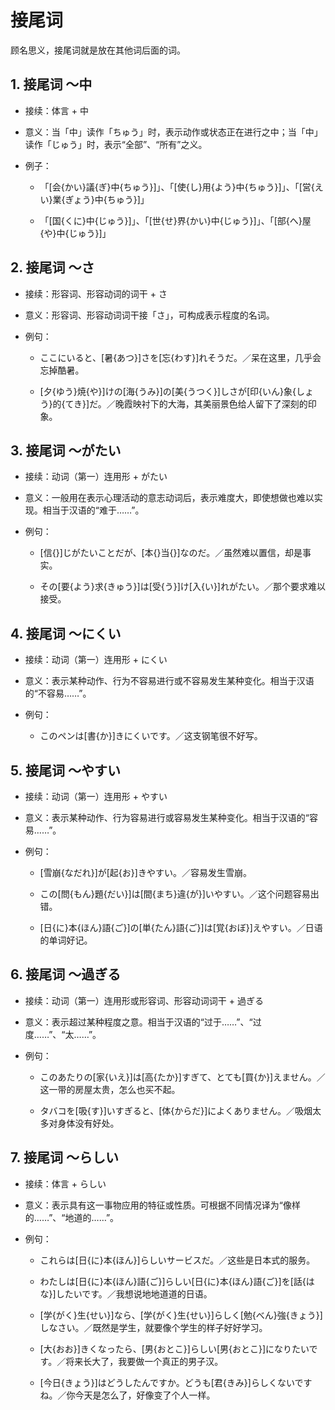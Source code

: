 # 接尾词

顾名思义，接尾词就是放在其他词后面的词。

## 1. 接尾词 ～中

- 接续：体言 + 中

- 意义：当「中」读作「ちゅう」时，表示动作或状态正在进行之中；当「中」读作「じゅう」时，表示“全部”、“所有”之义。

- 例子：

    - 「[会{かい}議{ぎ}中{ちゅう}]」、「[使{し}用{よう}中{ちゅう}]」、「[営{えい}業{ぎょう}中{ちゅう}]」

    - 「[国{くに}中{じゅう}]」、「[世{せ}界{かい}中{じゅう}]」、「[部{へ}屋{や}中{じゅう}]」

## 2. 接尾词 ～さ

- 接续：形容词、形容动词的词干 + さ

- 意义：形容词、形容动词词干接「さ」，可构成表示程度的名词。

- 例句：

    - ここにいると、[暑{あつ}]さを[忘{わす}]れそうだ。／呆在这里，几乎会忘掉酷暑。

    - [夕{ゆう}焼{や}]けの[海{うみ}]の[美{うつく}]しさが[印{いん}象{しょう}的{てき}]だ。／晚霞映衬下的大海，其美丽景色给人留下了深刻的印象。

## 3. 接尾词 ～がたい

- 接续：动词（第一）连用形 + がたい

- 意义：一般用在表示心理活动的意志动词后，表示难度大，即使想做也难以实现。相当于汉语的“难于……”。

- 例句：

    - [信{}]じがたいことだが、[本{}当{}]なのだ。／虽然难以置信，却是事实。

    - その[要{よう}求{きゅう}]は[受{う}]け[入{い}]れがたい。／那个要求难以接受。

## 4. 接尾词 ～にくい

- 接续：动词（第一）连用形 + にくい

- 意义：表示某种动作、行为不容易进行或不容易发生某种变化。相当于汉语的“不容易……”。

- 例句：

    - このペンは[書{か}]きにくいです。／这支钢笔很不好写。

## 5. 接尾词 ～やすい

- 接续：动词（第一）连用形 + やすい

- 意义：表示某种动作、行为容易进行或容易发生某种变化。相当于汉语的“容易……”。

- 例句：

    - [雪崩{なだれ}]が[起{お}]きやすい。／容易发生雪崩。

    - この[問{もん}題{だい}]は[間{まち}違{が}]いやすい。／这个问题容易出错。

    - [日{に}本{ほん}語{ご}]の[単{たん}語{ご}]は[覚{おぼ}]えやすい。／日语的单词好记。

## 6. 接尾词 ～過ぎる

- 接续：动词（第一）连用形或形容词、形容动词词干 + 過ぎる

- 意义：表示超过某种程度之意。相当于汉语的“过于……”、“过度……”、“太……”。

- 例句：

    - このあたりの[家{いえ}]は[高{たか}]すぎて、とても[買{か}]えません。／这一带的房屋太贵，怎么也买不起。

    - タバコを[吸{す}]いすぎると、[体{からだ}]によくありません。／吸烟太多对身体没有好处。

## 7. 接尾词 ～らしい

- 接续：体言 + らしい

- 意义：表示具有这一事物应用的特征或性质。可根据不同情况译为“像样的……”、“地道的……”。

- 例句：

    - これらは[日{に}本{ほん}]らしいサービスだ。／这些是日本式的服务。

    - わたしは[日{に}本{ほん}語{ご}]らしい[日{に}本{ほん}語{ご}]を[話{はな}]したいです。／我想说地地道道的日语。

    - [学{がく}生{せい}]なら、[学{がく}生{せい}]らしく[勉{べん}強{きょう}]しなさい。／既然是学生，就要像个学生的样子好好学习。

    - [大{おお}]きくなったら、[男{おとこ}]らしい[男{おとこ}]になりたいです。／将来长大了，我要做一个真正的男子汉。

    - [今日{きょう}]はどうしたんですか。どうも[君{きみ}]らしくないですね。／你今天是怎么了，好像变了个人一样。

